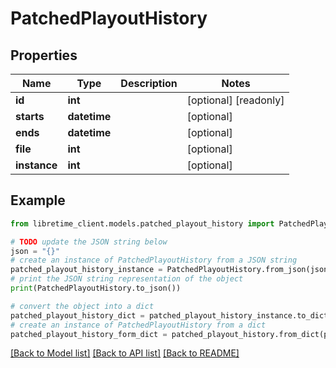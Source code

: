 # PatchedPlayoutHistory


## Properties

Name | Type | Description | Notes
------------ | ------------- | ------------- | -------------
**id** | **int** |  | [optional] [readonly] 
**starts** | **datetime** |  | [optional] 
**ends** | **datetime** |  | [optional] 
**file** | **int** |  | [optional] 
**instance** | **int** |  | [optional] 

## Example

```python
from libretime_client.models.patched_playout_history import PatchedPlayoutHistory

# TODO update the JSON string below
json = "{}"
# create an instance of PatchedPlayoutHistory from a JSON string
patched_playout_history_instance = PatchedPlayoutHistory.from_json(json)
# print the JSON string representation of the object
print(PatchedPlayoutHistory.to_json())

# convert the object into a dict
patched_playout_history_dict = patched_playout_history_instance.to_dict()
# create an instance of PatchedPlayoutHistory from a dict
patched_playout_history_form_dict = patched_playout_history.from_dict(patched_playout_history_dict)
```
[[Back to Model list]](../README.md#documentation-for-models) [[Back to API list]](../README.md#documentation-for-api-endpoints) [[Back to README]](../README.md)


